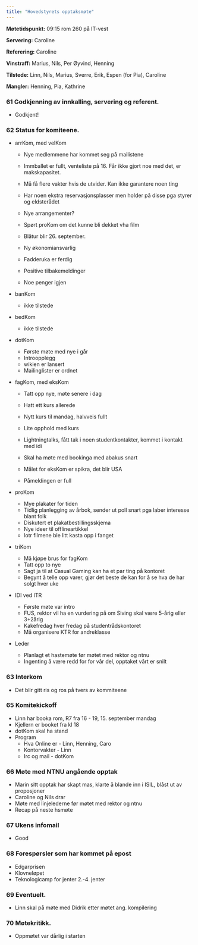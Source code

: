 ```yaml
---
title: "Hovedstyrets opptaksmøte"
---
```


**Møtetidspunkt:** 09:15 rom 260 på IT-vest

**Servering:** Caroline

**Referering:** Caroline

**Vinstraff:** Marius, Nils, Per Øyvind, Henning

**Tilstede:** Linn, Nils, Marius, Sverre, Erik, Espen (for Pia), Caroline

**Mangler:** Henning, Pia, Kathrine

### 61 Godkjenning av innkalling, servering og referent.

* Godkjent!

### 62 Status for komiteene.

- arrKom, med velKom

    * Nye medlemmene har kommet seg på mailistene 
    * Immballet er fullt, venteliste på 16. Får ikke gjort noe med det, er makskapasitet. 
    * Må få flere vakter hvis de utvider. Kan ikke garantere noen ting 
    * Har noen ekstra reservasjonsplasser men holder på disse pga styrer og eldsterådet 
    * Nye arrangementer? 
    * Spørt proKom om det kunne bli dekket vha film 
    * Blåtur blir 26. september. 
    * Ny økonomiansvarlig

    * Fadderuka er ferdig 
    * Positive tilbakemeldinger
    * Noe penger igjen

- banKom

    * ikke tilstede

- bedKom

    * ikke tilstede

- dotKom

    * Første møte med nye i går
    * Introopplegg
    * wikien er lansert
    * Mailinglister er ordnet

- fagKom, med eksKom

    * Tatt opp nye, møte senere i dag
    * Hatt ett kurs allerede
    * Nytt kurs til mandag, halvveis fullt
    * Lite opphold med kurs 
    * Lightningtalks, fått tak i noen studentkontakter, kommet i kontakt med idi
    * Skal ha møte med bookinga med abakus snart

    * Målet for eksKom er spikra, det blir USA
    * Påmeldingen er full


- proKom

    * Mye plakater for tiden
    * Tidlig planlegging av årbok, sender ut poll snart pga laber interesse blant folk 
    * Diskutert et plakatbestillingsskjema
    * Nye ideer til offlineartikkel
    * lotr filmene ble litt kasta opp i fanget

- triKom

    * Må kjøpe brus for fagKom
    * Tatt opp to nye 
    * Sagt ja til at Casual Gaming kan ha et par ting på kontoret
    * Begynt å telle opp varer, gjør det beste de kan for å se hva de har solgt hver uke

- IDI ved ITR

    * Første møte var intro
    * FUS, rektor vil ha en vurdering på om Siving skal være 5-årig eller 3+2årig
    * Kakefredag hver fredag på studentrådskontoret
    * Må organisere KTR for andreklasse

- Leder

    * Planlagt et hastemøte før møtet med rektor og ntnu
    * Ingenting å være redd for for vår del, opptaket vårt er snilt


### 63 Interkom

* Det blir gitt ris og ros på tvers av kommiteene

### 65 Komitekickoff

* Linn har booka rom, R7 fra 16 - 19, 15. september mandag
* Kjellern er booket fra kl 18
* dotKom skal ha stand
* Program
    * Hva Online er - Linn, Henning, Caro
    * Kontorvakter - Linn
    * Irc og mail - dotKom

### 66 Møte med NTNU angående opptak

* Marin sitt opptak har skapt mas, klarte å blande inn i ISIL, blåst ut av proposjoner
* Caroline og Nils drar
* Møte med linjelederne før møtet med rektor og ntnu
* Recap på neste hsmøte

### 67 Ukens infomail

* Good

### 68 Forespørsler som har kommet på epost

* Edgarprisen
* Klovneløpet
* Teknologicamp for jenter 2.-4. jenter 

### 69 Eventuelt.

* Linn skal på møte med Didrik etter møtet ang. kompilering

### 70 Møtekritikk.

* Oppmøtet var dårlig i starten